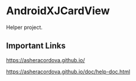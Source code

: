 # AndroidXJCardView
Helper project.

## Important Links
https://asheracordova.github.io/

https://asheracordova.github.io/doc/help-doc.html
